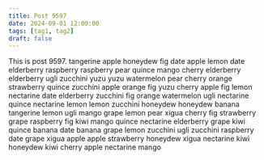 ```yaml
---
title: Post 9597
date: 2024-09-01 12:00:00
tags: [tag1, tag2]
draft: false
---
```

This is post 9597.
tangerine
apple
honeydew
fig
date
apple
lemon
date
elderberry
raspberry
raspberry
pear
quince
mango
cherry
elderberry
elderberry
ugli
zucchini
yuzu
yuzu
watermelon
pear
cherry
orange
strawberry
quince
zucchini
apple
orange
fig
yuzu
cherry
apple
fig
lemon
nectarine
date
elderberry
zucchini
fig
orange
watermelon
ugli
nectarine
quince
nectarine
lemon
lemon
zucchini
honeydew
honeydew
banana
tangerine
lemon
ugli
mango
grape
lemon
pear
xigua
cherry
fig
strawberry
grape
raspberry
fig
kiwi
mango
quince
nectarine
elderberry
grape
kiwi
quince
banana
date
banana
grape
lemon
zucchini
ugli
zucchini
raspberry
date
grape
xigua
apple
apple
strawberry
honeydew
xigua
nectarine
kiwi
honeydew
kiwi
cherry
apple
nectarine
mango
